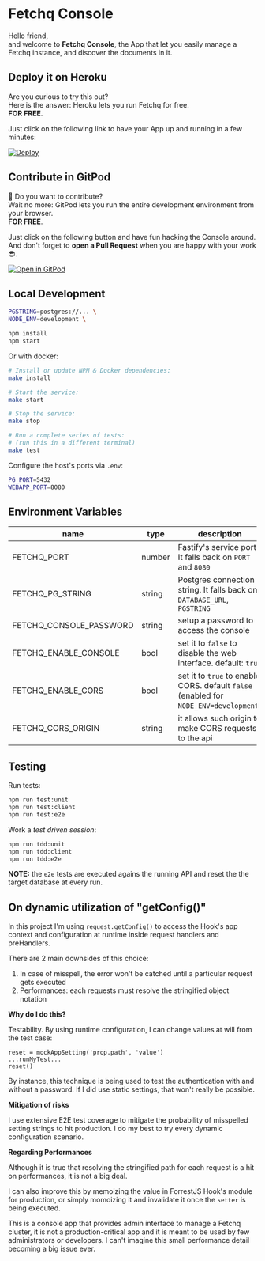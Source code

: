 # Fetchq Console

Hello friend,  
and welcome to **Fetchq Console**, the App that let you easily manage a Fetchq instance, and discover the documents in it.

## Deploy it on Heroku

Are you curious to try this out?  
Here is the answer: Heroku lets you run Fetchq for free.  
**FOR FREE**.

Just click on the following link to have your App up and running in a few minutes:

[![Deploy](https://www.herokucdn.com/deploy/button.svg)](https://heroku.com/deploy?template=https://github.com/fetchq/console/tree/main)

## Contribute in GitPod

🤜 Do you want to contribute?  
Wait no more: GitPod lets you run the entire development environment from your browser.  
**FOR FREE**.

Just click on the following button and have fun hacking the Console around.  
And don't forget to **open a Pull Request** when you are happy with your work 😎.

[![Open in GitPod](https://gitpod.io/button/open-in-gitpod.svg)](https://gitpod.io#https://github.com/fetchq/console)

## Local Development

```bash
PGSTRING=postgres://... \
NODE_ENV=development \

npm install
npm start
```

Or with docker:

```bash
# Install or update NPM & Docker dependencies:
make install

# Start the service:
make start

# Stop the service:
make stop

# Run a complete series of tests:
# (run this in a different terminal)
make test
```

Configure the host's ports via `.env`:

```bash
PG_PORT=5432
WEBAPP_PORT=8080
```

## Environment Variables

| name                    | type   | description                                                                           |
| ----------------------- | ------ | ------------------------------------------------------------------------------------- |
| FETCHQ_PORT             | number | Fastify's service port. It falls back on `PORT` and `8080`                            |
| FETCHQ_PG_STRING        | string | Postgres connection string. It falls back on `DATABASE_URL`, `PGSTRING`               |
| FETCHQ_CONSOLE_PASSWORD | string | setup a password to access the console                                                |
| FETCHQ_ENABLE_CONSOLE   | bool   | set it to `false` to disable the web interface. default: `true`                       |
| FETCHQ_ENABLE_CORS      | bool   | set it to `true` to enable CORS. default `false` (enabled for `NODE_ENV=development`) |
| FETCHQ_CORS_ORIGIN      | string | it allows such origin to make CORS requests to the api                                |

## Testing

Run tests:

```bash
npm run test:unit
npm run test:client
npm run test:e2e
```

Work a _test driven session_:

```bash
npm run tdd:unit
npm run tdd:client
npm run tdd:e2e
```

**NOTE:** the `e2e` tests are executed agains the running API and reset the the target
database at every run.

## On dynamic utilization of "getConfig()"

In this project I'm using `request.getConfig()` to access the Hook's app context and
configuration at runtime inside request handlers and preHandlers.

There are 2 main downsides of this choice:

1. In case of misspell, the error won't be catched until a particular request gets executed
2. Performances: each requests must resolve the stringified object notation

**Why do I do this?**

Testability. By using runtime configuration, I can change values at will
from the test case:

```test
reset = mockAppSetting('prop.path', 'value')
...runMyTest...
reset()
```

By instance, this technique is being used to test the authentication
with and without a password. If I did use static settings, that won't
really be possible.

**Mitigation of risks**

I use extensive E2E test coverage to mitigate the probability of
misspelled setting strings to hit production. I do my best to try every
dynamic configuration scenario.

**Regarding Performances**

Although it is true that resolving the stringified path for each request
is a hit on performances, it is not a big deal.

I can also improve this by memoizing the value in ForrestJS Hook's
module for production, or simply momoizing it and invalidate it once
the `setter` is being executed.

This is a console app that provides admin interface to manage a Fetchq
cluster, it is not a production-critical app and it is meant to be
used by few administrators or developers. I can't imagine this small
performance detail becoming a big issue ever.
